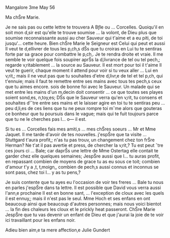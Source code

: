  Mangalore 3me May 56

Ma chŠre Marie.

Je ne sais pas ou cette lettre te trouvera A Bƒle ou … Corcelles. Quoiqu'il en soit mon d‚sir est qu'elle te trouve soumise … la volont‚ de Dieu plus que soumise reconnaissante aussi au cher Sauveur qui t'aime et a eu piti‚ de toi jusqu'… cette heure. Bien chŠre Marie le Seigneur est Celui qui peut et aussi Il veut te d‚ellivrer de tous les p‚ch‚s dŠs que tu croiras en Lui tu te sentiras forte par sa grace pour combattre le p‚ch‚. Je te rendra droite et vraie. Il me semble te voir quelque fois soupirer aprŠs la d‚livrance de tel ou tel pech‚; regarde v‚ritablement … la source au Sauveur. Il est mort pour toi il t'aime Il veut te guerir, chaque moment il attend pour voir si tu veux aller … Lui en v‚rit‚; mais il ne veut pas que tu souhaites d'etre d‚livr‚e de tel et tel p‚ch‚ qui t'ennuie; mais il faut te remettre entre ses mains avec tous tes pech‚s ceux que tu aimes encore. sois de bonne foi avec le Sauveur. Un malade qui se met entre les mains d'un m‚decin doit consentir … ce que toutes ses playes soient sond‚es, n‚toy‚es; DŠs que le Sauveur verra qu'en v‚rit‚ tu consens et souhaites d'ˆtre entre ses mains et le laisser agire en toi tu te sentiras peu … peu d‚li‚es de ces liens que tu ne peux rompre toi mˆme alors que gouteras ce bonheur que tu poursuis dans le vague; mais qui te fuit toujours parce que tu ne le cherches pas l… o— il est.

Si tu es … Corcelles fais mes amiti‚s … mes chŠres soeurs … Mr et Mme Jaquet. Il me tarde d'avoir de tes nouvelles. j'espŠre que ta visite … Stuttgard t'aura profit‚; n'as tu pas trouv‚ un changement chez ton frŠre Herman? Ne t'at il pas avertie et press‚ de chercher la v‚rit‚? Tu est peut ˆtre ces jours ci … Bale; car daprŠs une lettre de Mme Ostertag elle contait te garder chez elle quelques semaines; JespŠre aussi que l… tu auras profit‚ en repassant combien de moyens de grace tu as eu sous ce toit; combien d'amour t'y a ‚t‚ t‚moign‚, combien de pech‚s aussi connus et inconnus se sont pass‚ chez toi l… y as tu pens‚?

Je suis contente que tu ayes eu l'occasion de voir tes freres … Bale tu nous en parles j'espŠre dans ta lettre. Il est possible que David vous verra aussi l'ann‚e prochaine Il est en bonne sant‚ … l'exception de cloux avec les quels il est ennuy‚; mais il n'est pas le seul. Mme Hoch et ses enfans en ont beaucoup ainsi que beaucoup d'autres personnes; mais nous voici bientot … la fin des chaleurs les cloux et le prickly heat passeront. 
ChŠre Marie JespŠre que tu vas devenir un enfant de Dieu et que j'aurai la joie de te voir ici travaillant pour les enfans noir.

Adieu bien aim‚e
 ta mere affection‚e
 Julie Gundert

